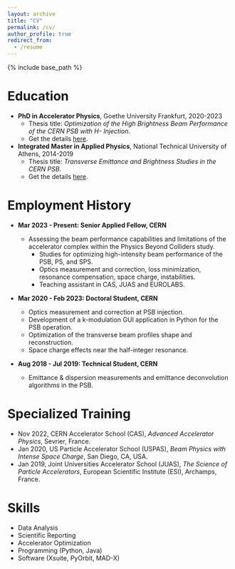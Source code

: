 ```yaml
---
layout: archive
title: "CV"
permalink: /cv/
author_profile: true
redirect_from:
  - /resume
---
```


{% include base_path %}

Education
======
* **PhD in Accelerator Physics**, Goethe University Frankfurt, 2020-2023
  - Thesis title: *Optimization of the High Brightness Beam Performance of the CERN PSB with H- Injection*. 
  - Get the details [here](https://cds.cern.ch/record/2887279).
* **Integrated Master in Applied Physics**, National Technical University of Athens, 2014-2019
  - Thesis title: *Transverse Emittance and Brightness Studies in the CERN PSB*. 
  - Get the details [here](https://indico.cern.ch/event/849052/contributions/3567761/attachments/1910604/3166227/semfe_thesis_tprebibaj_final.pdf).

Employment History
======
* **Mar 2023 - Present: Senior Applied Fellow, CERN**
  * Assessing the beam performance capabilities and limitations of the accelerator complex within the Physics Beyond Colliders study.
    * Studies for optimizing high-intensity beam performance of the PSB, PS, and SPS.
    * Optics measurement and correction, loss minimization, resonance compensation, space charge, instabilities. 
    * Teaching assistant in CAS, JUAS and EUROLABS. 

* **Mar 2020 - Feb 2023: Doctoral Student, CERN**
  * Optics measurement and correction at PSB injection. 
  * Development of a k-modulation GUI application in Python for the PSB operation. 
  * Optimization of the transverse beam profiles shape and reconstruction. 
  * Space charge effects near the half-integer resonance.

* **Aug 2018 - Jul 2019: Technical Student, CERN**
  * Emittance & dispersion measurements and emittance deconvolution algorithms in the PSB.

Specialized Training
======
* Nov 2022, CERN Accelerator School (CAS), *Advanced Accelerator Physics*, Sevrier, France. 
* Jan 2020, US Particle Accelerator School (USPAS), *Beam Physics with Intense Space Charge*, San Diego, CA, USA. 
* Jan 2019, Joint Universities Accelerator School (JUAS), *The Science of Particle Accelerators*, European Scientific Institute (ESI), Archamps, France. 
  
Skills
======
* Data Analysis
* Scientific Reporting 
* Accelerator Optimization
* Programming (Python, Java)
* Software (Xsuite, PyOrbit, MAD-X)